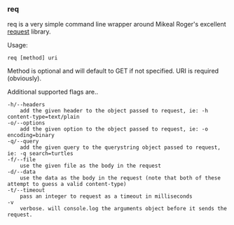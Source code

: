 ### req

req is a very simple command line wrapper around Mikeal Roger's excellent [request](https://github.com/mikeal/request) library.


Usage:

    req [method] uri


Method is optional and will default to GET if not specified. URI is required (obviously).

Additional supported flags are..

    -h/--headers
        add the given header to the object passed to request, ie: -h content-type=text/plain
    -o/--options
        add the given option to the object passed to request, ie: -o encoding=binary
    -q/--query
        add the given query to the querystring object passed to request, ie: -q search=turtles
    -f/--file
        use the given file as the body in the request
    -d/--data
        use the data as the body in the request (note that both of these attempt to guess a valid content-type)
    -t/--timeout
        pass an integer to request as a timeout in milliseconds
    -v   
        verbose. will console.log the arguments object before it sends the request.
